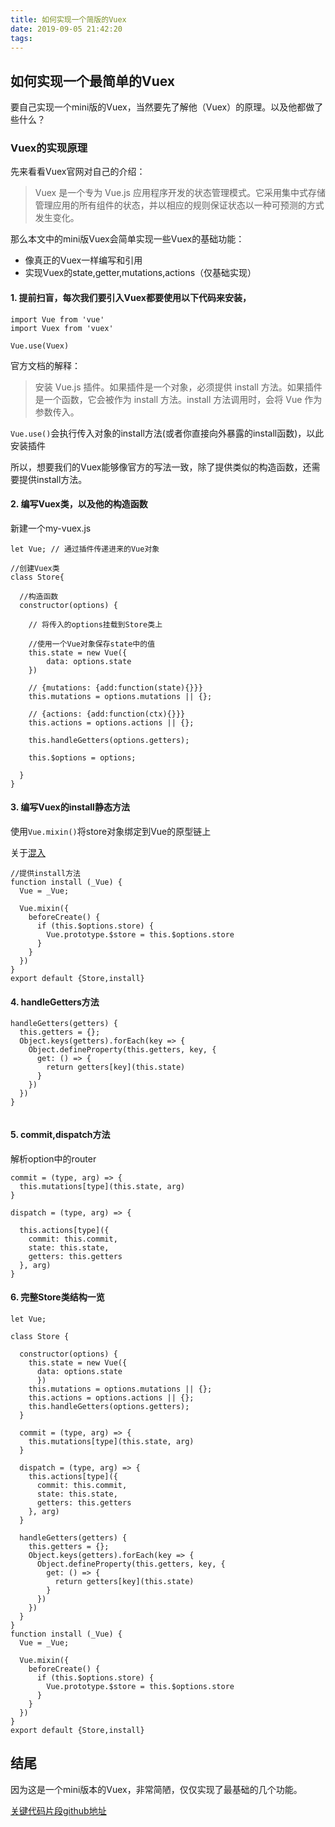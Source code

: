 ```yaml
---
title: 如何实现一个简版的Vuex
date: 2019-09-05 21:42:20
tags:
---
```


## 如何实现一个最简单的Vuex
要自己实现一个mini版的Vuex，当然要先了解他（Vuex）的原理。以及他都做了些什么？

### Vuex的实现原理

先来看看Vuex官网对自己的介绍：

> Vuex 是一个专为 Vue.js 应用程序开发的状态管理模式。它采用集中式存储管理应用的所有组件的状态，并以相应的规则保证状态以一种可预测的方式发生变化。

那么本文中的mini版Vuex会简单实现一些Vuex的基础功能：
- 像真正的Vuex一样编写和引用
- 实现Vuex的state,getter,mutations,actions（仅基础实现）


#### 1. 提前扫盲，每次我们要引入Vuex都要使用以下代码来安装，

```
import Vue from 'vue'
import Vuex from 'vuex'

Vue.use(Vuex)

```
官方文档的解释：

> 安装 Vue.js 插件。如果插件是一个对象，必须提供 install 方法。如果插件是一个函数，它会被作为 install 方法。install 方法调用时，会将 Vue 作为参数传入。

``Vue.use()``会执行传入对象的install方法(或者你直接向外暴露的install函数)，以此安装插件

所以，想要我们的Vuex能够像官方的写法一致，除了提供类似的构造函数，还需要提供install方法。

#### 2. 编写Vuex类，以及他的构造函数

新建一个my-vuex.js

```
let Vue; // 通过插件传递进来的Vue对象

//创建Vuex类
class Store{

  //构造函数
  constructor(options) {
    
    // 将传入的options挂载到Store类上
    
    //使用一个Vue对象保存state中的值
    this.state = new Vue({
        data: options.state
    })

    // {mutations: {add:function(state){}}}
    this.mutations = options.mutations || {};

    // {actions: {add:function(ctx){}}}
    this.actions = options.actions || {};

    this.handleGetters(options.getters);

    this.$options = options;

  }
}

```


#### 3. 编写Vuex的install静态方法

使用``Vue.mixin()``将store对象绑定到Vue的原型链上

关于[混入](https://cn.vuejs.org/v2/api/#mixins)

```
//提供install方法
function install (_Vue) {
  Vue = _Vue;

  Vue.mixin({
    beforeCreate() {
      if (this.$options.store) {
        Vue.prototype.$store = this.$options.store
      }
    }
  })
}
export default {Store,install}

```


#### 4. handleGetters方法


```
handleGetters(getters) {
  this.getters = {};
  Object.keys(getters).forEach(key => {
    Object.defineProperty(this.getters, key, {
      get: () => {
        return getters[key](this.state)
      }
    })
  })
}


```


#### 5. commit,dispatch方法

解析option中的router

```
commit = (type, arg) => {
  this.mutations[type](this.state, arg)
}

dispatch = (type, arg) => {

  this.actions[type]({
    commit: this.commit,
    state: this.state,
    getters: this.getters
  }, arg)
}
```
#### 6. 完整Store类结构一览


```
let Vue;

class Store {

  constructor(options) {
    this.state = new Vue({
      data: options.state
      })
    this.mutations = options.mutations || {};
    this.actions = options.actions || {};
    this.handleGetters(options.getters);
  }

  commit = (type, arg) => {
    this.mutations[type](this.state, arg)
  }

  dispatch = (type, arg) => { 
    this.actions[type]({
      commit: this.commit,
      state: this.state,
      getters: this.getters
    }, arg)
  }

  handleGetters(getters) {
    this.getters = {};
    Object.keys(getters).forEach(key => {
      Object.defineProperty(this.getters, key, {
        get: () => {
          return getters[key](this.state)
        }
      })
    })
  }
}
function install (_Vue) {
  Vue = _Vue;

  Vue.mixin({
    beforeCreate() {
      if (this.$options.store) {
        Vue.prototype.$store = this.$options.store
      }
    }
  })
}
export default {Store,install}

```

## 结尾
因为这是一个mini版本的Vuex，非常简陋，仅仅实现了最基础的几个功能。

[关键代码片段github地址](https://github.com/zhangpeng2k/my-vue-practice/blob/master/src/my-vuex.js)




